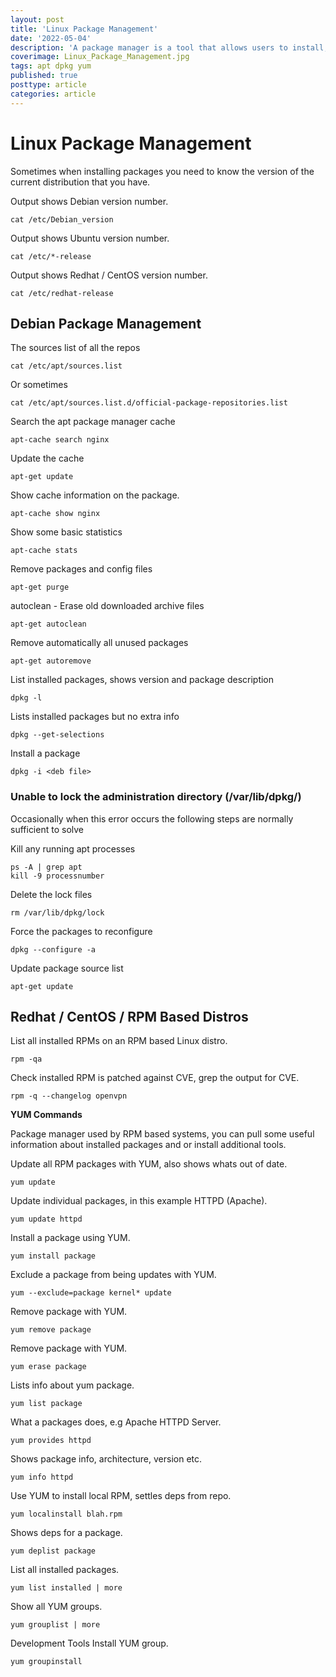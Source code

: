 ```yaml
---
layout: post
title: 'Linux Package Management'
date: '2022-05-04'
description: 'A package manager is a tool that allows users to install, remove, upgrade, configure and manage software packages on an operating system. The package manager can be a graphical application like a software centre or a command-line tool like apt-get or pacman. This article looks at installing packages on Linux using various package management systems.'
coverimage: Linux_Package_Management.jpg
tags: apt dpkg yum
published: true
posttype: article
categories: article
---
```

# Linux Package Management

Sometimes when installing packages you need to know the version of the current distribution that you have.

Output shows Debian version number.
```
cat /etc/Debian_version
```

Output shows Ubuntu version number.
```
cat /etc/*-release
```

Output shows Redhat / CentOS version number.
```
cat /etc/redhat-release
```

## Debian Package Management

The sources list of all the repos
```
cat /etc/apt/sources.list
```

Or sometimes
```
cat /etc/apt/sources.list.d/official-package-repositories.list
```

Search the apt package manager cache

```
apt-cache search nginx
```

Update the cache

```
apt-get update
```

Show cache information on the package.

```
apt-cache show nginx
```

Show some basic statistics

```
apt-cache stats
```

Remove packages and config files

```
apt-get purge
```

autoclean - Erase old downloaded archive files

```
apt-get autoclean
```

Remove automatically all unused packages

```
apt-get autoremove
```

List installed packages, shows version and package description

```
dpkg -l
```

Lists installed packages but no extra info

```
dpkg --get-selections
```

Install a package

```
dpkg -i <deb file>
```

### Unable to lock the administration directory (/var/lib/dpkg/)

Occasionally when this error occurs the following steps are normally sufficient to solve

Kill any running apt processes

```
ps -A | grep apt
kill -9 processnumber
```

Delete the lock files

```
rm /var/lib/dpkg/lock
```

Force the packages to reconfigure

```
dpkg --configure -a
```

Update package source list

```
apt-get update
```

## Redhat / CentOS / RPM Based Distros

List all installed RPMs on an RPM based Linux distro.

```
rpm -qa
```

Check installed RPM is patched against CVE, grep the output for CVE.

```
rpm -q --changelog openvpn
```

**YUM Commands**

Package manager used by RPM based systems, you can pull some useful information about installed packages and or install additional tools.

Update all RPM packages with YUM, also shows whats out of date.

```
yum update
```

Update individual packages, in this example HTTPD (Apache).

```
yum update httpd
```

Install a package using YUM.

```
yum install package
```

Exclude a package from being updates with YUM.

```
yum --exclude=package kernel* update
```

Remove package with YUM.

```
yum remove package
```

Remove package with YUM.

```
yum erase package
```

Lists info about yum package.

```
yum list package
```

What a packages does, e.g Apache HTTPD Server.

```
yum provides httpd
```

Shows package info, architecture, version etc.

```
yum info httpd
```

Use YUM to install local RPM, settles deps from repo.

```
yum localinstall blah.rpm
```

Shows deps for a package.

```
yum deplist package
```

List all installed packages.

```
yum list installed | more
```

Show all YUM groups.

```
yum grouplist | more
```

Development Tools Install YUM group.

```
yum groupinstall
```